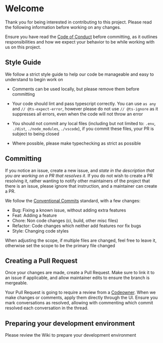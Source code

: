 # Welcome

Thank you for being interested in contributing to this project. Please read the following information before working on any changes.

Ensure you have read the [Code of Conduct](CODE_OF_CONDUCT.md) before committing, as it outlines responsibilities and how we expect your behavior to be while working with us on this project.

## Style Guide

We follow a strict style guide to help our code be manageable and easy to understand to begin work on

- Comments can be used locally, but please remove them before committing
  
- Your code should lint and pass typescript correctly. You can use `as any` and `// @ts-expect-error`, however please do not use `// @ts-ignore` as it suppresses all errors, even when the code will not throw an error

- You should not commit any local files (including but not limited to: `.env`, `./dist`, `./node_modules`, `./vscode`), if you commit these files, your PR is subject to being closed

- Where possible, please make typechecking as strict as possible
  
## Committing

If you notice an issue, create a new issue, and *state in the description that you are working on a PR that resolves it*. If you do not wish to create a PR resolving it, rather wanting to notify other maintainers of the project that there is an issue, please ignore that instruction, and a maintainer can create a PR.

We follow the [Conventional Commits](https://www.conventionalcommits.org/en/v1.0.0/) standard, with a few changes:

- Bug: Fixing a known issue, without adding extra features
- Feat: Adding a feature
- Chore: Non code changes (ci, build, other misc files)
- Refactor: Code changes which neither add features nor fix bugs
- Style: Changing code styles
  
When adjusting the scope, if multiple files are changed, feel free to leave it, otherwise set the scope to be the primary file changed

## Creating a Pull Request

Once your changes are made, create a Pull Request. Make sure to link it to an issue if applicable, and allow maintainer edits to ensure the branch is mergeable.

Your Pull Request is going to require a review from a [Codeowner](CODEOWNERS). When we make changes or comments, apply them directly through the UI. Ensure you mark conversations as resolved, allowing with commenting which commit resolved each conversation in the thread.

## Preparing your development environment

Please review the Wiki to prepare your development environment

